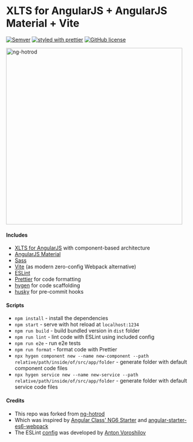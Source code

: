 # XLTS for AngularJS + AngularJS Material + Vite

[![Semver](https://img.shields.io/github/package-json/v/xlts-dev/angularjs-material-vite)](https://github.com/xlts-dev/angularjs-material-vite)
[![styled with prettier](https://img.shields.io/badge/styled_with-prettier-ff69b4.svg?style=flat-square)](https://github.com/prettier/prettier)
[![GitHub license](https://img.shields.io/github/license/xlts-dev/angularjs-material-vite)](https://github.com/xlts-dev/angularjs-material-vite/blob/master/LICENSE.md)

<img src="https://res.cloudinary.com/fyodorio/image/upload/v1611994660/my-logos/hotrod-logo_rhkfxy.jpg" alt="ng-hotrod" width="480px;" >

#### Includes

- [XLTS for AngularJS](https://xlts.dev/angularjs) with component-based architecture
- [AngularJS Material](https://material.angularjs.org/latest/)
- [Sass](https://sass-lang.com/)
- [Vite](https://vitejs.dev/) (as modern zero-config Webpack alternative)
- [ESLint](https://eslint.org/)
- [Prettier](https://prettier.io/) for code formatting
- [hygen](https://www.hygen.io/) for code scaffolding
- [husky](https://github.com/typicode/husky) for pre-commit hooks

#### Scripts

- `npm install` - install the dependencies
- `npm start` - serve with hot reload at `localhost:1234`
- `npm run build` - build bundled version in `dist` folder
- `npm run lint` - lint code with ESLint using included config
- `npm run e2e` - run e2e tests
- `npm run format` - format code with Prettier
- `npx hygen component new --name new-component --path relative/path/inside/of/src/app/folder` - generate folder with default component code files
- `npx hygen service new --name new-service --path relative/path/inside/of/src/app/folder` - generate folder with default service code files

#### Credits

- This repo was forked from [ng-hotrod](https://github.com/fyodorio/ng-hotrod)
- Which was inspired by [Angular Class' NG6 Starter](https://github.com/gdi2290/NG6-starter) and [angular-starter-es6-webpack](https://github.com/TheLarkInn/angular-starter-es6-webpack)
- The ESLint [config](https://github.com/vorant/eslint-codestyle) was developed by [Anton Voroshilov](https://github.com/vorant)
